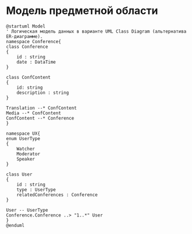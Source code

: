 # Модель предметной области

<!-- Логическая модель, содержащая бизнес-сущности предметной области, атрибуты и связи между ними. 
Подробнее: https://confluence.mts.ru/pages/viewpage.action?pageId=375782602

Используется диаграмма классов UML. Документация: https://plantuml.com/class-diagram 
-->

```plantuml
@startuml Model
' Логическая модель данных в варианте UML Class Diagram (альтернатива ER-диаграмме).
namespace Conference{
class Conference
{
    id : string
    date : DataTime
}

class ConfContent
{
    id: string
    description : string
}

Translation --* ConfContent
Media --* ConfContent
ConfContent --* Conference
}

namespace UX{
enum UserType
{
    Watcher
    Moderator
    Speaker
}

class User
{
    id : string
    type : UserType
    relatedConferences : Conference
}

User -- UserType
Conference.Conference ..> "1..*" User
}
@enduml
```
